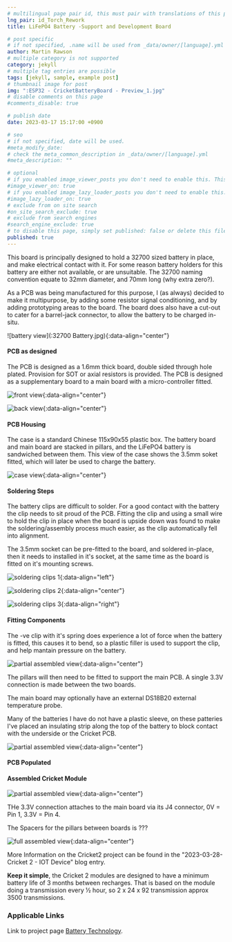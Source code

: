```yaml
---
# multilingual page pair id, this must pair with translations of this page. (This name must be unique)
lng_pair: id_Torch_Rework
title: LiFePO4 Battery -Support and Development Board

# post specific
# if not specified, .name will be used from _data/owner/[language].yml
author: Martin Rawson
# multiple category is not supported
category: jekyll
# multiple tag entries are possible
tags: [jekyll, sample, example post]
# thumbnail image for post
img: ":ESP32 - CricketBatteryBoard - Preview_1.jpg"
# disable comments on this page
#comments_disable: true

# publish date
date: 2023-03-17 15:17:00 +0900

# seo
# if not specified, date will be used.
#meta_modify_date: 
# check the meta_common_description in _data/owner/[language].yml
#meta_description: ""

# optional
# if you enabled image_viewer_posts you don't need to enable this. This is only if image_viewer_posts = false
#image_viewer_on: true
# if you enabled image_lazy_loader_posts you don't need to enable this. This is only if image_lazy_loader_posts = false
#image_lazy_loader_on: true
# exclude from on site search
#on_site_search_exclude: true
# exclude from search engines
#search_engine_exclude: true
# to disable this page, simply set published: false or delete this file
published: true
---
```


<!-- outline-start -->

This board is principally designed to hold a 32700 sized battery in place, and make electrical contact with it.
For some reason battery holders for this battery are either not available, or are unsuitable.
The 32700 naming convention equate to 32mm diameter, and 70mm long (why extra zero?).

As a PCB was being manufactured for this purpose, I (as always) decided to make it multipurpose, by adding some
resistor signal conditioning, and by adding prototyping areas to the board.
The board does also have a cut-out to cater for a barrel-jack connector, to allow the battery to be charged in-situ.

![battery view](:32700 Battery.jpg){:data-align="center"}

<!-- outline-end -->


#### PCB as designed

The PCB is designed as a 1.6mm thick board, double sided through hole plated.
Provision for SOT or axial resistors is provided.
The PCB is designed as a supplementary board to a main board with a micro-controller fitted.

![front view](:ESP32-CricketBatteryBoard115x90x55.jpg){:data-align="center"}

![back view](:ESP32-CricketBatteryBoard115x90x55_2.jpg){:data-align="center"}

#### PCB Housing

The case is a standard Chinese 115x90x55 plastic box.
The battery board and main board are stacked in pillars, and the LiFePO4 battery is sandwiched between them.
This view of the case shows the 3.5mm soket fitted, which will later be used to charge the battery.

![case view](:ESP32-CricketBatteryBoard115x90x55_3.jpg){:data-align="center"}

#### Soldering Steps

The battery clips are difficult to solder. For a good contact with the battery
the clip needs to sit proud of the PCB. Fitting the clip and using a small wire to hold 
the clip in place when the board is upside down was found to make the soldering/assembly
process much easier, as the clip automatically fell into alignment.

The 3.5mm socket can be pre-fitted to the board, and soldered in-place, then it needs to
installed in it's socket, at the same time as the board is fitted on it's mounting screws.

![soldering clips 1](:ESP32-CricketBatteryBoard115x90x55_4.jpg){:data-align="left"}

![soldering clips 2](:ESP32-CricketBatteryBoard115x90x55_5.jpg){:data-align="center"}

![soldering clips 3](:ESP32-CricketBatteryBoard115x90x55_6.jpg){:data-align="right"}

#### Fitting Components

The -ve clip with it's spring does experience a lot of force when the battery is fitted, 
this causes it to bend, so a plastic filler is used to support the clip, and help mantain
pressure on the battery.

![partial assembled view](:ESP32-CricketBatteryBoard-Clip_support_1.jpg){:data-align="center"}

The pillars will then need to be fitted to support the main PCB.
A single 3.3V connection is made between the two boards.

The main board may optionally have an external DS18B20 external temperature probe.

Many of the batteries I have do not have a plastic sleeve, on these patteries I've
placed an insulating strip along the top of the battery to block contact with the underside
or the Cricket PCB.

![partial assembled view](:ESP32-CricketBatteryBoard-3_5mmConnector){:data-align="center"}

#### PCB Populated


#### Assembled Cricket Module

![partial assembled view](:ESP32-CricketBatteryBoard-Body1.jpg){:data-align="center"}

THe 3.3V connection attaches to the main board via its J4 connector,
0V = Pin 1, 3.3V = Pin 4.

The Spacers for the pillars between boards is ???

![full assembled view](:ESP32-CricketBatteryBoard-Body2.jpg){:data-align="center"}


More Information on the Cricket2 project can be found in the "2023-03-28-Cricket 2 - IOT Device" blog entry.

**Keep it simple**, the Cricket 2 modules are designed to have a minimum battery life of 3 months between recharges.
That is based on the module doing a transmission every ½ hour, so 2 x 24 x 92 transmission approx 3500 transmissions.


### Applicable Links

Link to project page [Battery Technology](https://www.batteryequivalents.com/32650-battery.html).

